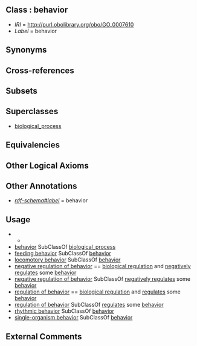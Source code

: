 
## Class : behavior

 * *IRI* = http://purl.obolibrary.org/obo/GO_0007610
 * *Label* = behavior

## Synonyms


## Cross-references


## Subsets


## Superclasses

 * [biological_process](../../GO/50/GO_0008150.md)

## Equivalencies


## Other Logical Axioms


## Other Annotations

 * *[rdf-schema#label](../../el/rdf-schema#label.md)* = behavior

## Usage

 * -
 * [behavior](../../GO/10/GO_0007610.md) SubClassOf [biological_process](../../GO/50/GO_0008150.md)
 * [feeding behavior](../../GO/31/GO_0007631.md) SubClassOf [behavior](../../GO/10/GO_0007610.md)
 * [locomotory behavior](../../GO/26/GO_0007626.md) SubClassOf [behavior](../../GO/10/GO_0007610.md)
 * [negative regulation of behavior](../../GO/21/GO_0048521.md) == [biological regulation](../../GO/07/GO_0065007.md) and [negatively regulates](../../RO/12/RO_0002212.md) some [behavior](../../GO/10/GO_0007610.md)
 * [negative regulation of behavior](../../GO/21/GO_0048521.md) SubClassOf [negatively regulates](../../RO/12/RO_0002212.md) some [behavior](../../GO/10/GO_0007610.md)
 * [regulation of behavior](../../GO/95/GO_0050795.md) == [biological regulation](../../GO/07/GO_0065007.md) and [regulates](../../RO/11/RO_0002211.md) some [behavior](../../GO/10/GO_0007610.md)
 * [regulation of behavior](../../GO/95/GO_0050795.md) SubClassOf [regulates](../../RO/11/RO_0002211.md) some [behavior](../../GO/10/GO_0007610.md)
 * [rhythmic behavior](../../GO/22/GO_0007622.md) SubClassOf [behavior](../../GO/10/GO_0007610.md)
 * [single-organism behavior](../../GO/08/GO_0044708.md) SubClassOf [behavior](../../GO/10/GO_0007610.md)

## External Comments

